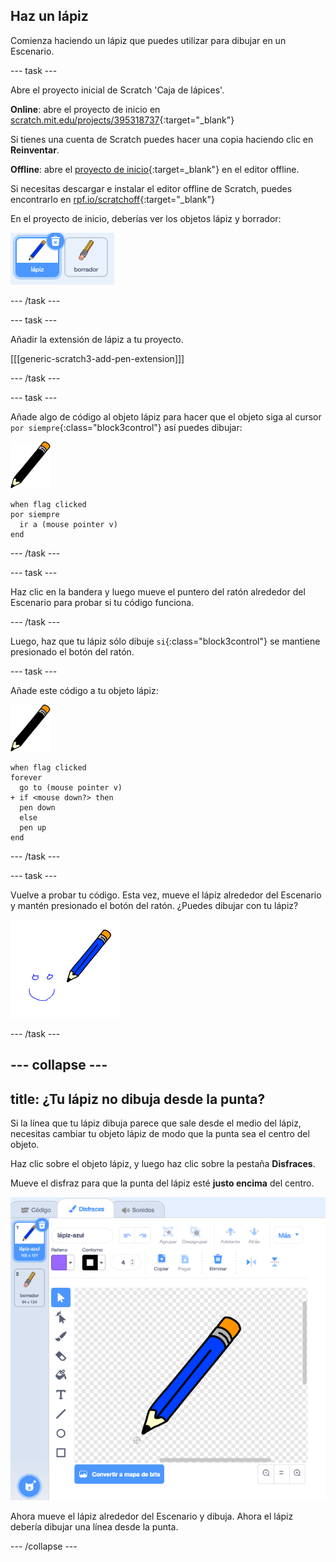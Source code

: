 ## Haz un lápiz

Comienza haciendo un lápiz que puedes utilizar para dibujar en un Escenario.

--- task ---

Abre el proyecto inicial de Scratch 'Caja de lápices'.

**Online**: abre el proyecto de inicio en [scratch.mit.edu/projects/395318737](https://scratch.mit.edu/projects/395318737){:target="_blank"}

Si tienes una cuenta de Scratch puedes hacer una copia haciendo clic en **Reinventar**.

**Offline**: abre el [proyecto de inicio](https://rpf.io/p/es-LA/paint-box-go){:target=_blank"} en el editor offline.

Si necesitas descargar e instalar el editor offline de Scratch, puedes encontrarlo en [rpf.io/scratchoff](https://rpf.io/scratchoff){:target="_blank"}

En el proyecto de inicio, deberías ver los objetos lápiz y borrador:

![captura de pantalla](images/paint-starter.png)

--- /task ---

--- task ---

Añadir la extensión de lápiz a tu proyecto.

[[[generic-scratch3-add-pen-extension]]]

--- /task ---

--- task ---

Añade algo de código al objeto lápiz para hacer que el objeto siga al cursor `por siempre`{:class="block3control"} así puedes dibujar:

![lápiz](images/pencil.png)

```blocks3
when flag clicked
por siempre 
  ir a (mouse pointer v)
end
```

--- /task ---

--- task ---

Haz clic en la bandera y luego mueve el puntero del ratón alrededor del Escenario para probar si tu código funciona.

--- /task ---

Luego, haz que tu lápiz sólo dibuje `si`{:class="block3control"} se mantiene presionado el botón del ratón.

--- task ---

Añade este código a tu objeto lápiz:

![lápiz](images/pencil.png)

```blocks3
when flag clicked
forever
  go to (mouse pointer v)
+ if <mouse down?> then
  pen down
  else
  pen up
end
```

--- /task ---

--- task ---

Vuelve a probar tu código. Esta vez, mueve el lápiz alrededor del Escenario y mantén presionado el botón del ratón. ¿Puedes dibujar con tu lápiz?

![captura de pantalla](images/paint-draw.png)

--- /task ---

--- collapse ---
---
title: ¿Tu lápiz no dibuja desde la punta?
---

Si la línea que tu lápiz dibuja parece que sale desde el medio del lápiz, necesitas cambiar tu objeto lápiz de modo que la punta sea el centro del objeto.

Haz clic sobre el objeto lápiz, y luego haz clic sobre la pestaña **Disfraces**.

Mueve el disfraz para que la punta del lápiz esté **justo encima** del centro.

![Centro de disfraces](images/costume-center-annotated.png)

Ahora mueve el lápiz alrededor del Escenario y dibuja. Ahora el lápiz debería dibujar una línea desde la punta.

--- /collapse ---
